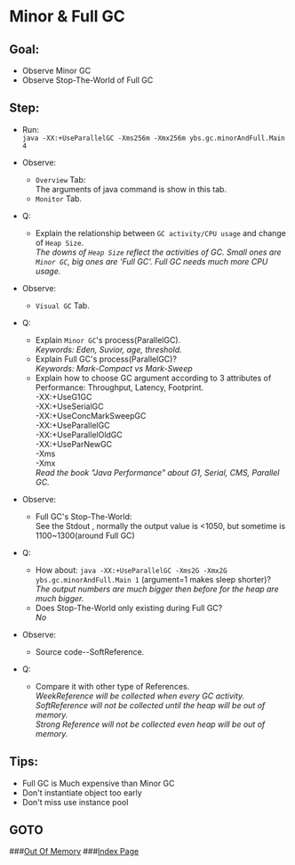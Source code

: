 Minor & Full GC
==
Goal:
--
* Observe Minor GC
* Observe Stop-The-World of Full GC


Step:
--
* Run:  
	`java -XX:+UseParallelGC -Xms256m -Xmx256m ybs.gc.minorAndFull.Main 4`
* Observe:  
	 * `Overview` Tab:  
		The arguments of java command is show in this tab.
	 * `Monitor` Tab.
* Q:   
	 * Explain the relationship between `GC activity/CPU usage` and change of `Heap Size`.  
	*The downs of `Heap Size` reflect the activities of GC. Small ones are `Minor GC`, big ones are 'Full GC'. Full GC needs much more CPU usage.*
* Observe:  
	 * `Visual GC` Tab.
* Q:  
	 * Explain `Minor GC`'s process(ParallelGC).  
	*Keywords: Eden, Suvior, age, threshold.*
	 * Explain Full GC's process(ParallelGC)?	  
	*Keywords: Mark-Compact vs Mark-Sweep*
	 * Explain how to choose GC argument according to 3 attributes of Performance: Throughput, Latency, Footprint.  
	-XX:+UseG1GC  
	-XX:+UseSerialGC  
	-XX:+UseConcMarkSweepGC  
	-XX:+UseParallelGC  
	-XX:+UseParallelOldGC  
	-XX:+UseParNewGC  
	-Xms  
	-Xmx  
	*Read the book "Java Performance" about G1, Serial, CMS, Parallel GC.*
		
* Observe:  
	 * Full GC's Stop-The-World:  
		See the Stdout , normally the output value is <1050, but sometime is 1100~1300(around Full GC)
* Q:  
	 * How about: `java -XX:+UseParallelGC -Xms2G -Xmx2G ybs.gc.minorAndFull.Main 1` (argument=1 makes sleep shorter)?  
	*The output numbers are much bigger then before for the heap are much bigger.*
	 * Does Stop-The-World only existing during Full GC?  
	*No*
		
* Observe:  
	 * Source code--SoftReference.
* Q:  
	 * Compare it with other type of References.  
	*WeekReference will be collected when every GC activity.  
	SoftReference will not be collected until the heap will be out of memory.  
	Strong Reference will not be collected even heap will be out of memory.*


Tips:
--
* Full GC is Much expensive than Minor GC
* Don't instantiate object too early
* Don't miss use instance pool


GOTO
--
###[Out Of Memory](../oom/README.md)
###[Index Page](../../../../../../README.md)
